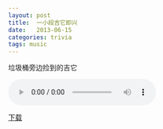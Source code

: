 ```yaml
---
layout: post
title:  一小段吉它即兴
date:   2013-06-15
categories: trivia
tags: music
---
```


<div class="post-centered">
    <p>垃圾桶旁边捡到的吉它</p>
    <p>
        <audio controls>
          <source src="{{ site.url }}/assets/20130615.mp3" type="audio/mpeg">
        </audio>
    </p>
    <p><a href="{{ site.url }}/assets/20130615.mp3">下载</a></p>
</div>